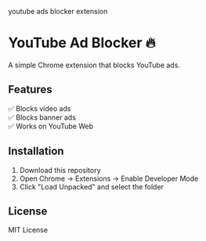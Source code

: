 youtube ads blocker extension 
# YouTube Ad Blocker 🔥
A simple Chrome extension that blocks YouTube ads.

## Features
✅ Blocks video ads  
✅ Blocks banner ads  
✅ Works on YouTube Web

## Installation
1. Download this repository
2. Open Chrome → Extensions → Enable Developer Mode
3. Click "Load Unpacked" and select the folder

## License
MIT License

